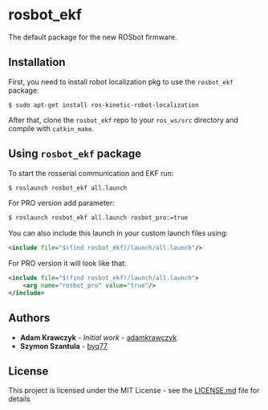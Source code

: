# rosbot_ekf
The default package for the new ROSbot firmware.

## Installation

First, you need to install robot localization pkg to use the `rosbot_ekf` package:

```
$ sudo apt-get install ros-kinetic-robot-localization
```

After that, clone the `rosbot_ekf` repo to your `ros_ws/src` directory and compile with `catkin_make`.

## Using `rosbot_ekf` package

To start the rosserial communication and EKF run:
```bash
$ roslaunch rosbot_ekf all.launch
```

For PRO version add parameter:

```bash
$ roslaunch rosbot_ekf all.launch rosbot_pro:=true
```

You can also include this launch in your custom launch files using:

```xml
<include file="$(find rosbot_ekf)/launch/all.launch"/>
```

For PRO version it will look like that:

```xml
<include file="$(find rosbot_ekf)/launch/all.launch">
    <arg name="rosbot_pro" value="true"/>
</include>
```

## Authors

* **Adam Krawczyk** - *Initial work* - [adamkrawczyk](https://github.com/adamkrawczyk)
* **Szymon Szantula** - [byq77](https://github.com/byq77)

## License

This project is licensed under the MIT License - see the [LICENSE.md](LICENSE.md) file for details